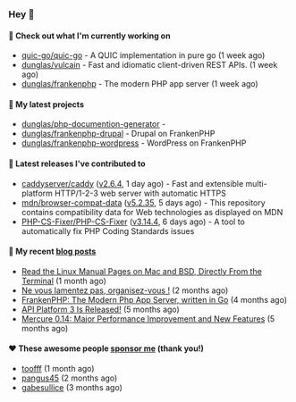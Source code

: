 ### Hey 👋

#### 👷 Check out what I'm currently working on

- [quic-go/quic-go](https://github.com/quic-go/quic-go) - A QUIC implementation in pure go (1 week ago)
- [dunglas/vulcain](https://github.com/dunglas/vulcain) - Fast and idiomatic client-driven REST APIs. (1 week ago)
- [dunglas/frankenphp](https://github.com/dunglas/frankenphp) - The modern PHP app server (1 week ago)

#### 🌱 My latest projects

- [dunglas/php-documention-generator](https://github.com/dunglas/php-documention-generator) - 
- [dunglas/frankenphp-drupal](https://github.com/dunglas/frankenphp-drupal) - Drupal on FrankenPHP
- [dunglas/frankenphp-wordpress](https://github.com/dunglas/frankenphp-wordpress) - WordPress on FrankenPHP

#### 🔭 Latest releases I've contributed to

- [caddyserver/caddy](https://github.com/caddyserver/caddy) ([v2.6.4](https://github.com/caddyserver/caddy/releases/tag/v2.6.4), 1 day ago) - Fast and extensible multi-platform HTTP/1-2-3 web server with automatic HTTPS
- [mdn/browser-compat-data](https://github.com/mdn/browser-compat-data) ([v5.2.35](https://github.com/mdn/browser-compat-data/releases/tag/v5.2.35), 5 days ago) - This repository contains compatibility data for Web technologies as displayed on MDN
- [PHP-CS-Fixer/PHP-CS-Fixer](https://github.com/PHP-CS-Fixer/PHP-CS-Fixer) ([v3.14.4](https://github.com/PHP-CS-Fixer/PHP-CS-Fixer/releases/tag/v3.14.4), 6 days ago) - A tool to automatically fix PHP Coding Standards issues

#### 📜 My recent [blog posts](https://dunglas.fr)

- [Read the Linux Manual Pages on Mac and BSD, Directly From the Terminal](https://dunglas.dev/2022/12/read-the-linux-manual-pages-on-mac-and-bsd-directly-from-the-terminal/) (1 month ago)
- [Ne vous lamentez pas, organisez-vous !](https://dunglas.dev/2022/12/ne-vous-lamentez-pas-organisez-vous/) (2 months ago)
- [FrankenPHP: The Modern Php App Server, written in Go](https://dunglas.dev/2022/10/frankenphp-the-modern-php-app-server-written-in-go/) (4 months ago)
- [API Platform 3 Is Released!](https://dunglas.dev/2022/09/api-platform-3-is-released/) (5 months ago)
- [Mercure 0.14: Major Performance Improvement and New Features](https://dunglas.dev/2022/09/mercure-0-14/) (5 months ago)

#### ❤️ These awesome people [sponsor me](https://github.com/sponsors/dunglas) (thank you!)

- [toofff](https://github.com/toofff) (1 month ago)
- [pangus45](https://github.com/pangus45) (2 months ago)
- [gabesullice](https://github.com/gabesullice) (3 months ago)
